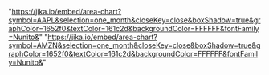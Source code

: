 "https://jika.io/embed/area-chart?symbol=AAPL&selection=one_month&closeKey=close&boxShadow=true&graphColor=1652f0&textColor=161c2d&backgroundColor=FFFFFF&fontFamily=Nunito&"
"https://jika.io/embed/area-chart?symbol=AMZN&selection=one_month&closeKey=close&boxShadow=true&graphColor=1652f0&textColor=161c2d&backgroundColor=FFFFFF&fontFamily=Nunito&"
